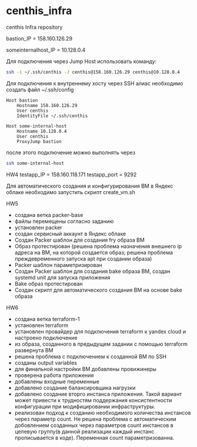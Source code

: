 # centhis_infra
centhis Infra repository

bastion_IP = 158.160.126.29

someinternalhost_IP = 10.128.0.4

Для подключения через Jump Host использовать команду:
```bash
ssh -i ~/.ssh/centhis -J centhis@158.160.126.29 centhis@10.128.0.4
```

Для подключения к внутреннему хосту через SSH алиас необходимо создать файл ~/.ssh/config
```
Host bastion
	Hostname 158.160.126.29
	User centhis
	IdentityFile ~/.ssh/centhis

Host some-internal-host
	Hostname 10.128.0.4
	User centhis
	ProxyJump bastion
```
после этого подключение можно выполнять через
```bash
ssh some-internal-host
```


HW4
testapp_IP = 158.160.118.171
testapp_port = 9292

Для автоматического создания и конфигурирования ВМ в Яндекс облаке необходимо запустить скрипт create_vm.sh

HW5
- создана ветка packer-base
- файлы перемещены согласно заданию
- установлен packer
- создан сервисный аккаунт в Яндекс облаке
- Создан Packer шаблон для создания fry образа ВМ
- Образ протестирован (решена проблема назначения внешнего ip адреса на ВМ, на которой создается образ; решена проблема преждевременного запуска apt при создании образа)
- Packer шаблон параметризирован
- Создан Packer шаблон для создания bake образа ВМ, создан systemd unit для запуска приложения
- Bake образ протестирован
- Создан скрипт для автоматического создания ВМ на основе bake образа


HW6
- создана ветка terraform-1
- установлен terraform
- установлен провайдер для подключения terraform к yandex cloud и настроено подключение
- из образа, созданного в предыдущем задании с помощью terraform развернута ВМ
- решена проблема с подключением к созданной ВМ по SSH
- созданы output variables
- для финальной настройки ВМ добавлены провижинеры
- проверена работа приложения
- добавлены входные переменные
- добавлено создание балансировщика нагрузки
- добавлено создание вторго инстанса приложения. Такой вариант может привести к трудностям поддержания консистентности конфигурации при модифицировании инфраструктуры.
- реализован подход к созданию необходимого количества инстансов через параметр count. Не решена проблема с автоматическим добовлением созданных через параметров count инстансов в целевую группу(в данной реализации каждый инстанс прописывается в коде). Переменная count параметризованна.
